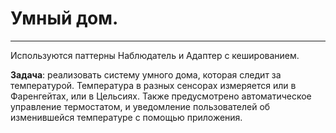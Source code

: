 # Умный дом.

---

Используются паттерны Наблюдатель и Адаптер с кешированием.

**Задача**: реализовать систему умного дома, 
которая следит за температурой. Температура в разных сенсорах измеряется или 
в Фаренгейтах, или в Цельсиях. Также предусмотрено автоматическое управление 
термостатом, и уведомление пользователей об изменившейся температуре с помощью приложения.

